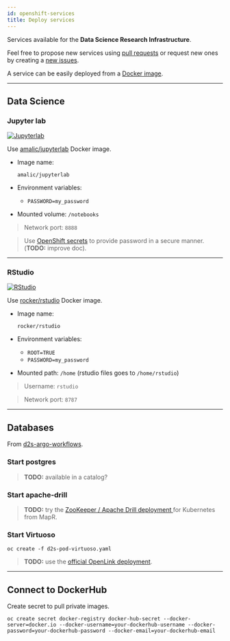 ```yaml
---
id: openshift-services
title: Deploy services
---
```


Services available for the **Data Science Research Infrastructure**.

Feel free to propose new services using [pull requests](https://github.com/MaastrichtU-IDS/dsri-documentation/pulls) or request new ones by creating a [new issues](https://github.com/MaastrichtU-IDS/dsri-documentation/issues).

A service can be easily deployed from a [Docker image](https://hub.docker.com/).

---

## Data Science

### Jupyter lab

[![Jupyterlab](/dsri-documentation/img/jupyter_logo.png)](https://jupyter.org/)

Use [amalic/jupyterlab](https://hub.docker.com/r/amalic/jupyterlab/) Docker image.

* Image name:
  
  ```
  amalic/jupyterlab
  ```
  
* Environment variables:
  
  * `PASSWORD=my_password`
  
* Mounted volume: `/notebooks`

> Network port: `8888`

> Use [OpenShift secrets](/dsri-documentation/docs/openshift-secret) to provide password in a secure manner. (**TODO:** improve doc).

---

### RStudio

[![RStudio](/dsri-documentation/img/rstudio_logo.png)](https://rstudio.com/)

Use [rocker/rstudio](https://hub.docker.com/r/rocker/rstudio/) Docker image.

* Image name:
  
  ```
  rocker/rstudio
  ```

* Environment variables:
  * `ROOT=TRUE`
  * `PASSWORD=my_password`
* Mounted path: `/home` (rstudio files goes to `/home/rstudio`)

> Username: `rstudio`

> Network port: `8787`

---

## Databases

From [d2s-argo-workflows](https://github.com/MaastrichtU-IDS/data2services-argo-workflows).

### Start postgres

> **TODO:** available in a catalog?

### Start apache-drill

> **TODO:** try the [ZooKeeper / Apache Drill deployment ](https://github.com/Agirish/drill-containers/tree/master/kubernetes) for Kubernetes from MapR.

### Start Virtuoso

```shell
oc create -f d2s-pod-virtuoso.yaml
```

> **TODO:** use the [official OpenLink deployment](https://github.com/MaastrichtU-IDS/d2s-argo-workflows/blob/master/pods/d2s-pod-virtuoso7.yaml).

---

## Connect to DockerHub

Create secret to pull private images.

```shell
oc create secret docker-registry docker-hub-secret --docker-server=docker.io --docker-username=your-dockerhub-username --docker-password=your-dockerhub-password --docker-email=your-dockerhub-email
```

